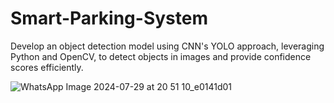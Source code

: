 
# Smart-Parking-System
Develop an object detection model using CNN's YOLO approach, leveraging Python and OpenCV, to detect objects in images and provide confidence scores efficiently.


![WhatsApp Image 2024-07-29 at 20 51 10_e0141d01](https://github.com/user-attachments/assets/0a839b37-32cf-4a4d-bde8-6207da9204c9)
